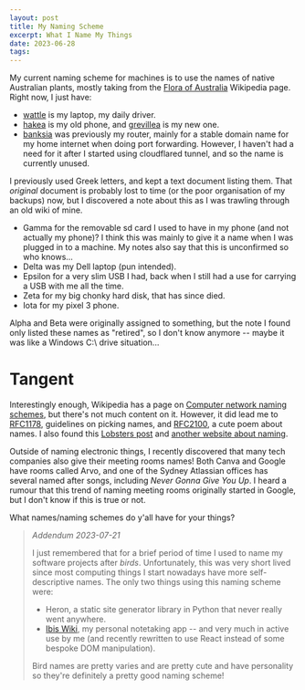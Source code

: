 ```yaml
---
layout: post
title: My Naming Scheme
excerpt: What I Name My Things
date: 2023-06-28
tags:
---
```


My current naming scheme for machines is to use the names of native Australian plants, mostly taking from the [Flora of Australia](https://en.wikipedia.org/wiki/Flora_of_Australia) Wikipedia page.
Right now, I just have:

- [wattle](https://en.wikipedia.org/wiki/Acacia_pycnantha) is my laptop, my daily driver.
- [hakea](https://en.wikipedia.org/wiki/Hakea) is my old phone, and [grevillea](https://en.wikipedia.org/wiki/Grevillea) is my new one.
- [banksia](https://en.wikipedia.org/wiki/Banksia) was previously my router, mainly for a stable domain name for my home internet when doing port forwarding.
However, I haven't had a need for it after I started using cloudflared tunnel, and so the name is currently unused.

<!--https://en.wikipedia.org/wiki/Proteaceae-->

I previously used Greek letters, and kept a text document listing them.
That _original_ document is probably lost to time (or the poor organisation of my backups) now, but I discovered a note about this as I was trawling through an old wiki of mine.

- Gamma for the removable sd card I used to have in my phone (and not actually my phone)?
I think this was mainly to give it a name when I was plugged in to a machine.
My notes also say that this is unconfirmed so who knows...
- Delta was my Dell laptop (pun intended).
- Epsilon for a very slim USB I had, back when I still had a use for carrying a USB with me all the time.
- Zeta for my big chonky hard disk, that has since died.
- Iota for my pixel 3 phone.

Alpha and Beta were originally assigned to something, but the note I found only listed these names as "retired", so I don't know anymore -- maybe it was like a Windows C:\ drive situation...

# Tangent

Interestingly enough, Wikipedia has a page on [Computer network naming schemes](https://en.wikipedia.org/wiki/Computer_network_naming_scheme), but there's not much content on it.
However, it did lead me to [RFC1178](https://datatracker.ietf.org/doc/html/rfc1178), guidelines on picking names, and [RFC2100](https://datatracker.ietf.org/doc/html/rfc2100), a cute poem about names.
I also found this [Lobsters post](https://lobste.rs/s/28cup4/how_do_you_name_your_hosts) and [another website about naming](https://web.cecs.pdx.edu/~trent/name-themes.html).

Outside of naming electronic things, I recently discovered that many tech companies also give their meeting rooms names!
Both Canva and Google have rooms called Arvo, and one of the Sydney Atlassian offices has several named after songs, including _Never Gonna Give You Up_.
I heard a rumour that this trend of naming meeting rooms originally started in Google, but I don't know if this is true or not.

What names/naming schemes do y'all have for your things?

> _Addendum 2023-07-21_
>
> I just remembered that for a brief period of time I used to name my software projects after _birds_.
> Unfortunately, this was very short lived since most computing things I start nowadays have more self-descriptive names.
> The only two things using this naming scheme were:
>
> - Heron, a static site generator library in Python that never really went anywhere.
> - [Ibis Wiki](https://ralismark.xyz/ibis-wiki/), my personal notetaking app -- and very much in active use by me (and recently rewritten to use React instead of some bespoke DOM manipulation).
>
> Bird names are pretty varies and are pretty cute and have personality so they're definitely a pretty good naming scheme!
